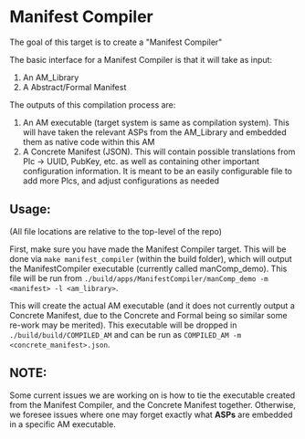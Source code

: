 # Manifest Compiler

The goal of this target is to create a "Manifest Compiler"

The basic interface for a Manifest Compiler is that it will take as input:

1. An AM_Library
2. A Abstract/Formal Manifest

The outputs of this compilation process are:

1. An AM executable (target system is same as compilation system). This will have taken the relevant ASPs from the AM_Library and embedded them as native code within this AM
2. A Concrete Manifest (JSON). This will contain possible translations from Plc -> UUID, PubKey, etc. as well as containing other important configuration information. It is meant to be an easily configurable file to add more Plcs, and adjust configurations as needed

## Usage:

(All file locations are relative to the top-level of the repo)

First, make sure you have made the Manifest Compiler target.
This will be done via `make manifest_compiler` (within the build folder), which will output the
ManifestCompiler executable (currently called manComp_demo).
This file will be run from `./build/apps/ManifestCompiler/manComp_demo -m <manifest> -l <am_library>`.

This will create the actual AM executable (and it does not currently output a Concrete Manifest, due to the Concrete and Formal being so similar some re-work may be merited).
This executable will be dropped in `./build/build/COMPILED_AM` and can be run as `COMPILED_AM -m <concrete_manifest>.json`.

## NOTE:

Some current issues we are working on is how to tie the executable created from the Manifest Compiler, and the Concrete Manifest together. Otherwise, we foresee issues where one may forget exactly what **ASPs** are embedded in a specific AM executable.
